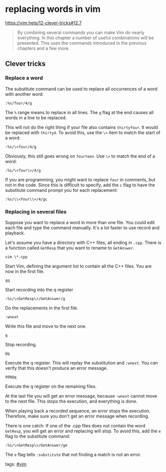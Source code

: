 # replacing words in vim
https://vim.help/12-clever-tricks#12.7

> By combining several commands you can make Vim do nearly everything. In this chapter a number of useful combinations will be presented. This uses the commands introduced in the previous chapters and a few more.

## Clever tricks
### Replace a word

The substitute command can be used to replace all occurrences of a word with another word:

    :%s/four/4/g

The `%` range means to replace in all lines. The `g` flag at the end causes all words in a line to be replaced.

This will not do the right thing if your file also contains `thirtyfour`. It would be replaced with `thirty4`. To avoid this, use the `\<` item to match the start of a word:

    :%s/\<four/4/g

Obviously, this still goes wrong on `fourteen`. Use `\>` to match the end of a word:

    :%s/\<four\>/4/g

If you are programming, you might want to replace `four` in comments, but not in the code. Since this is difficult to specify, add the `c` flag to have the substitute command prompt you for each replacement:

    :%s/\\<four\\>/4/gc

### Replacing in several files

Suppose you want to replace a word in more than one file. You could edit each file and type the command manually. It's a lot faster to use record and playback.

Let's assume you have a directory with C++ files, all ending in `.cpp`. There is a function called `GetResp` that you want to rename to `GetAnswer`.

    vim \*.cpp

Start Vim, defining the argument list to contain all the C++ files. You are now in the first file.

`qq`

Start recording into the q register

`:%s/\<GetResp\>/GetAnswer/g`

Do the replacements in the first file.

`:wnext`

Write this file and move to the next one.

`q`

Stop recording.

`@q`

Execute the q register. This will replay the substitution and `:wnext`. You can verify that this doesn't produce an error message.

`999@q`

Execute the q register on the remaining files.

At the last file you will get an error message, because `:wnext` cannot move to the next file. This stops the execution, and everything is done.

When playing back a recorded sequence, an error stops the execution. Therefore, make sure you don't get an error message when recording.

There is one catch: If one of the .cpp files does not contain the word `GetResp`, you will get an error and replacing will stop. To avoid this, add the `e` flag to the substitute command:

`:%s/\<GetResp\>/GetAnswer/ge`

The `e` flag tells `:substitute` that not finding a match is not an error.

<div class="tags">
<p>tags: <a href="../tags.html#vim">#vim</a></p>
</div>
